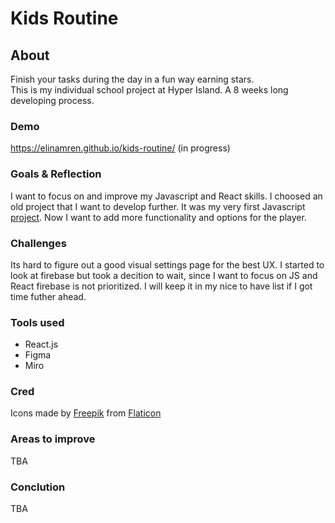 # Kids Routine

## About

Finish your tasks during the day in a fun way earning stars.  
This is my individual school project at Hyper Island. A 8 weeks long developing process.

### Demo

https://elinamren.github.io/kids-routine/ (in progress)

### Goals & Reflection

I want to focus on and improve my Javascript and React skills. I choosed an old project that I want to develop further. It was my very first Javascript [project](https://github.com/elinamren/goodmorning). Now I want to add more functionality and options for the player.

### Challenges

Its hard to figure out a good visual settings page for the best UX.
I started to look at firebase but took a decition to wait, since I want to focus on JS and React firebase is not prioritized. I will keep it in my nice to have list if I got time futher ahead.

### Tools used

- React.js
- Figma
- Miro

### Cred

Icons made by [Freepik](https://www.freepik.com) from [Flaticon](https://www.flaticon.com/)

### Areas to improve

TBA

### Conclution

TBA
